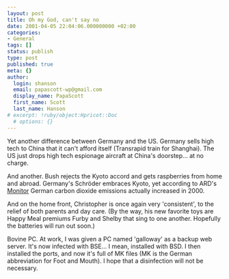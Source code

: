 ```yaml
---
layout: post
title: Oh my God, can't say no
date: 2001-04-05 22:04:06.000000000 +02:00
categories:
- General
tags: []
status: publish
type: post
published: true
meta: {}
author:
  login: shanson
  email: papascott-wp@gmail.com
  display_name: PapaScott
  first_name: Scott
  last_name: Hanson
# excerpt: !ruby/object:Hpricot::Doc
  # options: {}
---
```

<p>Yet another difference between Germany and the US. Germany sells high tech to China that it can't afford itself (Transrapid train for Shanghai). The US just drops high tech espionage aircraft at China's doorstep... at no charge.</p>
<p>And another. Bush rejects the Kyoto accord and gets raspberries from home and abroad. Germany's Schröder embraces Kyoto, yet according to ARD's <a href="http://www.monitor.de">Monitor</a> German carbon dioxide emissions actually increased in 2000. </p>
<p>And on the home front, Christopher is once again very 'consistent', to the relief of both parents and day care.  (By the way, his new favorite toys are Happy Meal premiums Furby and Shelby that sing to one another. Hopefully the batteries will run out soon.) </p>
<p>Bovine PC. At work, I was given a PC named 'galloway' as a backup web server. It's now infected with BSE... I mean, installed with BSD. I then installed the ports, and now it's full of MK files (MK is the German abbreviation for Foot and Mouth). I hope that a disinfection will not be necessary.</p>
